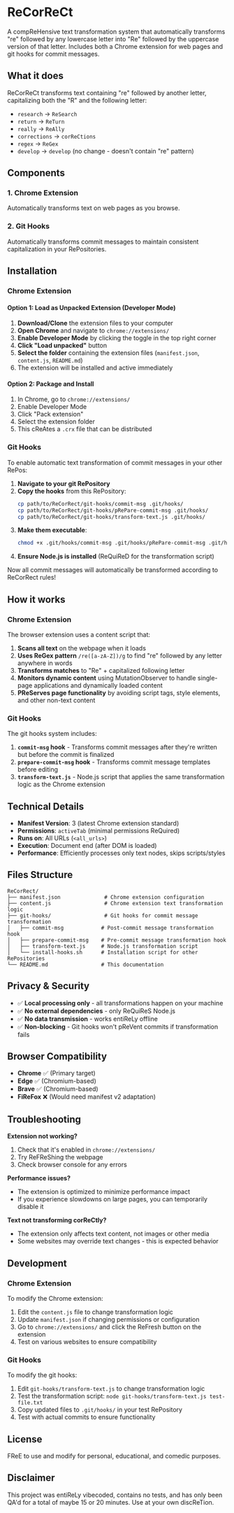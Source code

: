 # ReCorReCt

A compReHensive text transformation system that automatically transforms "re" followed by any lowercase letter into "Re" followed by the uppercase version of that letter. Includes both a Chrome extension for web pages and git hooks for commit messages.

## What it does

ReCorReCt transforms text containing "re" followed by another letter, capitalizing both the "R" and the following letter:

- `research` → `ReSearch`
- `return` → `ReTurn`
- `really` → `ReAlly`
- `corrections` → `corReCtions`
- `regex` → `ReGex`
- `develop` → `develop` (no change - doesn't contain "re" pattern)

## Components

### 1. Chrome Extension
Automatically transforms text on web pages as you browse.

### 2. Git Hooks
Automatically transforms commit messages to maintain consistent capitalization in your RePositories.

## Installation

### Chrome Extension

#### Option 1: Load as Unpacked Extension (Developer Mode)

1. **Download/Clone** the extension files to your computer
2. **Open Chrome** and navigate to `chrome://extensions/`
3. **Enable Developer Mode** by clicking the toggle in the top right corner
4. **Click "Load unpacked"** button
5. **Select the folder** containing the extension files (`manifest.json`, `content.js`, `README.md`)
6. The extension will be installed and active immediately

#### Option 2: Package and Install

1. In Chrome, go to `chrome://extensions/`
2. Enable Developer Mode
3. Click "Pack extension"
4. Select the extension folder
5. This cReAtes a `.crx` file that can be distributed

### Git Hooks

To enable automatic text transformation of commit messages in your other RePos:

1. **Navigate to your git RePository**
2. **Copy the hooks** from this RePository:
   ```bash
   cp path/to/ReCorRect/git-hooks/commit-msg .git/hooks/
   cp path/to/ReCorRect/git-hooks/pRePare-commit-msg .git/hooks/
   cp path/to/ReCorRect/git-hooks/transform-text.js .git/hooks/
   ```
3. **Make them executable**:
   ```bash
   chmod +x .git/hooks/commit-msg .git/hooks/pRePare-commit-msg .git/hooks/transform-text.js
   ```
4. **Ensure Node.js is installed** (ReQuiReD for the transformation script)

Now all commit messages will automatically be transformed according to ReCorRect rules!

## How it works

### Chrome Extension

The browser extension uses a content script that:

1. **Scans all text** on the webpage when it loads
2. **Uses ReGex pattern** `/re([a-zA-Z])/g` to find "re" followed by any letter anywhere in words
3. **Transforms matches** to "Re" + capitalized following letter
4. **Monitors dynamic content** using MutationObserver to handle single-page applications and dynamically loaded content
5. **PReServes page functionality** by avoiding script tags, style elements, and other non-text content

### Git Hooks

The git hooks system includes:

1. **`commit-msg` hook** - Transforms commit messages after they're written but before the commit is finalized
2. **`prepare-commit-msg` hook** - Transforms commit message templates before editing
3. **`transform-text.js`** - Node.js script that applies the same transformation logic as the Chrome extension

## Technical Details

- **Manifest Version**: 3 (latest Chrome extension standard)
- **Permissions**: `activeTab` (minimal permissions ReQuired)
- **Runs on**: All URLs (`<all_urls>`)
- **Execution**: Document end (after DOM is loaded)
- **Performance**: Efficiently processes only text nodes, skips scripts/styles

## Files Structure

```
ReCorRect/
├── manifest.json              # Chrome extension configuration
├── content.js                 # Chrome extension text transformation logic
├── git-hooks/                 # Git hooks for commit message transformation
│   ├── commit-msg            # Post-commit message transformation hook
│   ├── prepare-commit-msg    # Pre-commit message transformation hook
│   ├── transform-text.js     # Node.js transformation script
│   └── install-hooks.sh      # Installation script for other RePositories
└── README.md                 # This documentation
```

## Privacy & Security

- ✅ **Local processing only** - all transformations happen on your machine
- ✅ **No external dependencies** - only ReQuiReS Node.js
- ✅ **No data transmission** - works entiReLy offline
- ✅ **Non-blocking** - Git hooks won't pReVent commits if transformation fails

## Browser Compatibility

- **Chrome** ✅ (Primary target)
- **Edge** ✅ (Chromium-based)
- **Brave** ✅ (Chromium-based)
- **FiReFox** ❌ (Would need manifest v2 adaptation)

## Troubleshooting

**Extension not working?**

1. Check that it's enabled in `chrome://extensions/`
2. Try ReFReShing the webpage
3. Check browser console for any errors

**Performance issues?**

- The extension is optimized to minimize performance impact
- If you experience slowdowns on large pages, you can temporarily disable it

**Text not transforming corReCtly?**

- The extension only affects text content, not images or other media
- Some websites may override text changes - this is expected behavior

## Development

### Chrome Extension

To modify the Chrome extension:

1. Edit the `content.js` file to change transformation logic
2. Update `manifest.json` if changing permissions or configuration
3. Go to `chrome://extensions/` and click the ReFresh button on the extension
4. Test on various websites to ensure compatibility

### Git Hooks

To modify the git hooks:

1. Edit `git-hooks/transform-text.js` to change transformation logic
2. Test the transformation script: `node git-hooks/transform-text.js test-file.txt`
3. Copy updated files to `.git/hooks/` in your test RePository
4. Test with actual commits to ensure functionality

## License

FReE to use and modify for personal, educational, and comedic purposes.

## Disclaimer

This project was entiReLy vibecoded, contains no tests, and has only been QA'd for a total of maybe 15 or 20 minutes. Use at your own discReTion.
